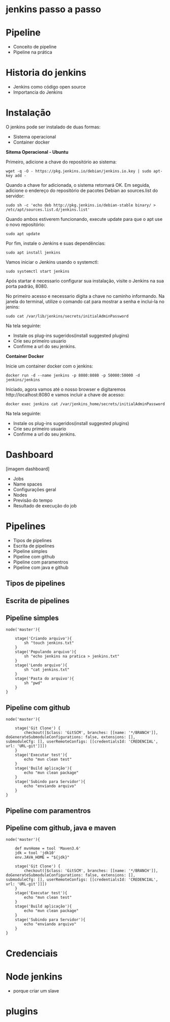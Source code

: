 # jenkins passo a passo

# Pipeline
 - Conceito de pipeline
 - Pipeline na prática

# Historia do jenkins
 - Jenkins como código open source
 - Importancia do Jenkins

# Instalação

O jenkins pode ser instalado de duas formas:
- Sistema operacional
- Container docker

**Sitema Operacional - Ubuntu**

Primeiro, adicione a chave do repositório ao sistema:

```
wget -q -O - https://pkg.jenkins.io/debian/jenkins.io.key | sudo apt-key add -
```

Quando a chave for adicionada, o sistema retornará OK. Em seguida, adicione o endereço do repositório de pacotes Debian ao sources.list do servidor:

```
sudo sh -c 'echo deb http://pkg.jenkins.io/debian-stable binary/ > /etc/apt/sources.list.d/jenkins.list'
```
Quando ambos estiverem funcionando, execute update para que o apt use o novo repositório:
```
sudo apt update
```

Por fim, instale o Jenkins e suas dependências:
```
sudo apt install jenkins
```

Vamos iniciar o Jenkins usando o systemctl:
```
sudo systemctl start jenkins
```

Após startar é necessario configurar sua instalação, visite o Jenkins na sua porta padrão, 8080. 

No primeiro acesso e necessario digita a chave no caminho informando. Na janela do terminal, utilize o comando cat para mostrar a senha e inclui-la no jenins:

```
sudo cat /var/lib/jenkins/secrets/initialAdminPassword
```

Na tela seguinte:
- Instale os plug-ins sugeridos(install suggested plugins)
- Crie seu primeiro usuario
- Confirme a url do seu jenkins.


**Container Docker**

Inicie um container docker com o jenkins:

```
docker run -d --name jenkins -p 8080:8080 -p 50000:50000 -d jenkins/jenkins
```

Iniciado, agora vamos até o nosso browser e digitaremos http://localhost:8080 e vamos incluir a chave de acesso:

```
docker exec jenkins cat /var/jenkins_home/secrets/initialAdminPassword
```

Na tela seguinte:
- Instale os plug-ins sugeridos(install suggested plugins)
- Crie seu primeiro usuario
- Confirme a url do seu jenkins.

# Dashboard
[imagem dashboard]
- Jobs
- Name spaces
- Configurações geral
- Nodes
- Previsão do tempo
- Resultado de execução do job

# Pipelines
 - Tipos de pipelines
 - Escrita de pipelines
 - Pipeline simples 
 - Pipeline com github
 - Pipeline com paramentros
 - Pipeline com java e github

## Tipos de pipelines

## Escrita de pipelines


## Pipeline simples

```
node('master'){
    
    stage('Criando arquivo'){
        sh "touch jenkins.txt"
    }
    stage('Populando arquivo'){
        sh "echo jenkins na pratica > jenkins.txt"
    }
    stage('Lendo arquivo'){
        sh "cat jenkins.txt"
    }
    stage('Pasta do arquivo'){
        sh "pwd"
    }
}

```


## Pipeline com github

```
node('master'){
    
    stage('Git Clone') {
        checkout([$class: 'GitSCM', branches: [[name: '*/BRANCH']], doGenerateSubmoduleConfigurations: false, extensions: [], submoduleCfg: [], userRemoteConfigs: [[credentialsId: 'CREDENCIAL', url: 'URL-git']]])
    }
    stage('Executar test'){
        echo "mvn clean test"
    }
    stage('Build aplicação'){
        echo "mvn clean package"
    }
    stage('Subindo para Servidor'){
        echo "enviando arquivo"
    }
}
```

## Pipeline com paramentros


## Pipeline com github, java e maven

```
node('master'){
    
    def mvnHome = tool 'Maven3.6'
    jdk = tool 'jdk10'
    env.JAVA_HOME = "${jdk}"
    
    stage('Git Clone') {
        checkout([$class: 'GitSCM', branches: [[name: '*/BRANCH']], doGenerateSubmoduleConfigurations: false, extensions: [], submoduleCfg: [], userRemoteConfigs: [[credentialsId: 'CREDENCIAL', url: 'URL-git']]])
    }
    stage('Executar test'){
        echo "mvn clean test"
    }
    stage('Build aplicação'){
        echo "mvn clean package"
    }
    stage('Subindo para Servidor'){
        echo "enviando arquivo"
    }
}
```
# Credenciais

# Node jenkins
- porque criar um slave

# plugins